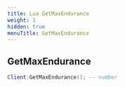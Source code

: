 ```yaml
---
title: Lua GetMaxEndurance
weight: 1
hidden: true
menuTitle: GetMaxEndurance
---
```

## GetMaxEndurance
```lua
Client:GetMaxEndurance(); -- number
```